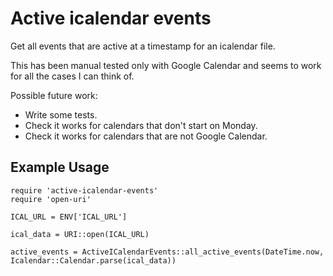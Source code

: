 # Active icalendar events

Get all events that are active at a timestamp for an icalendar file.

This has been manual tested only with Google Calendar and seems to work for all the cases I can think of.

Possible future work:
- Write some tests.
- Check it works for calendars that don't start on Monday.
- Check it works for calendars that are not Google Calendar.

## Example Usage

```
require 'active-icalendar-events'
require 'open-uri'

ICAL_URL = ENV['ICAL_URL']

ical_data = URI::open(ICAL_URL)

active_events = ActiveICalendarEvents::all_active_events(DateTime.now, Icalendar::Calendar.parse(ical_data))
```
